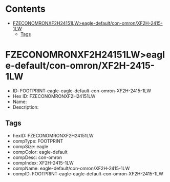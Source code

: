 



Contents
========

* [FZECONOMRONXF2H24151LW>eagle-default/con-omron/XF2H-2415-1LW](#fzeconomronxf2h24151lweagle-defaultcon-omronxf2h-2415-1lw)
	* [Tags](#tags)

# FZECONOMRONXF2H24151LW>eagle-default/con-omron/XF2H-2415-1LW

- ID: FOOTPRINT-eagle-eagle-default-con-omron-XF2H-2415-1LW
- Hex ID: FZECONOMRONXF2H24151LW
- Name: 
- Description: 

## Tags

- hexID: FZECONOMRONXF2H24151LW
- oompType: FOOTPRINT
- oompSize: eagle
- oompColor: eagle-default
- oompDesc: con-omron
- oompIndex: XF2H-2415-1LW
- oompName: eagle-default/con-omron/XF2H-2415-1LW
- oompID: FOOTPRINT-eagle-eagle-default-con-omron-XF2H-2415-1LW
